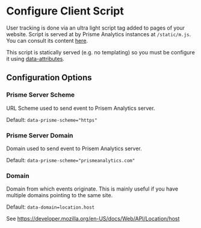 # Configure Client Script

User tracking is done via an ultra light script tag added to pages of your website.
Script is served at by Prisme Analytics instances at `/static/m.js`. You can consult
its content [here](https://github.com/prismelabs/analytics/blob/master/internal/embedded/static/m.js).

This script is statically served (e.g. no templating) so you must be configure it using
[data-attributes](https://developer.mozilla.org/en-US/docs/Learn/HTML/Howto/Use_data_attributes).

## Configuration Options

### Prisme Server Scheme

URL Scheme used to send event to Prisem Analytics server.

Default: `data-prisme-scheme="https"`

### Prisme Server Domain

Domain used to send event to Prisem Analytics server.

Default: `data-prisme-scheme="prismeanalytics.com"`

### Domain

Domain from which events originate. This is mainly useful if you have
multiple domains pointing to the same site.

Default: `data-domain=location.host`

See https://developer.mozilla.org/en-US/docs/Web/API/Location/host

